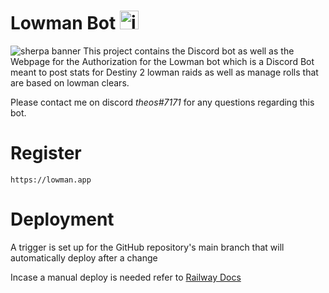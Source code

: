 # Lowman Bot <img src="https://i.imgur.com/lhmYMyI.png" alt="isolated" width="30"/>
![sherpa banner](https://i.imgur.com/vFAFjAZ.png)
 This project contains the Discord bot as well as the Webpage for the Authorization for the Lowman bot which is a Discord Bot meant to post stats for Destiny 2 lowman raids as well as manage rolls that are based on lowman clears.
 
Please contact me on discord *theos#7171* for any questions regarding this bot.
# Register

    https://lowman.app

# Deployment
 A trigger is set up for the GitHub repository's main branch that will automatically deploy after a change
 
Incase a manual deploy is needed refer to [Railway Docs](https://docs.railway.app/deploy/railway-up)